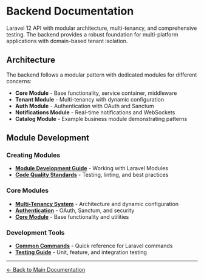# Backend Documentation

Laravel 12 API with modular architecture, multi-tenancy, and comprehensive testing. The backend provides a robust foundation for multi-platform applications with domain-based tenant isolation.

## Architecture

The backend follows a modular pattern with dedicated modules for different concerns:

- **Core Module** - Base functionality, service container, middleware
- **Tenant Module** - Multi-tenancy with dynamic configuration
- **Auth Module** - Authentication with OAuth and Sanctum
- **Notifications Module** - Real-time notifications and WebSockets
- **Catalog Module** - Example business module demonstrating patterns

## Module Development

### Creating Modules

- **[Module Development Guide](./module-development.md)** - Working with Laravel Modules
- **[Code Quality Standards](./code-quality.md)** - Testing, linting, and best practices

### Core Modules

- **[Multi-Tenancy System](./tenant-module.md)** - Architecture and dynamic configuration
- **[Authentication](./auth-module.md)** - OAuth, Sanctum, and security
- **[Core Module](./core-module.md)** - Base functionality and utilities

### Development Tools

- **[Common Commands](./common-commands.md)** - Quick reference for Laravel commands
- **[Testing Guide](./testing.md)** - Unit, feature, and integration testing

---

[← Back to Main Documentation](../README.md)
